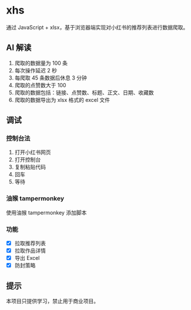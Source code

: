 # xhs

通过 JavaScript + xlsx，基于浏览器端实现对小红书的推荐列表进行数据爬取。

## AI 解读

1.  爬取的数据量为 100 条
2.  每次操作延迟 2 秒
3.  每爬取 45 条数据后休息 3 分钟
4.  爬取的点赞数大于 100
5.  爬取的数据包括：链接、点赞数、标题、正文、日期、收藏数
6.  爬取的数据导出为 xlsx 格式的 excel 文件

## 调试

### 控制台法

1. 打开小红书网页
2. 打开控制台
3. 复制粘贴代码
4. 回车
5. 等待

### 油猴 tampermonkey

使用油猴 tampermonkey 添加脚本

### 功能

- [x] 拉取推荐列表
- [x] 拉取作品详情
- [x] 导出 Excel
- [x] 防封策略

## 提示

本项目只提供学习，禁止用于商业项目。
